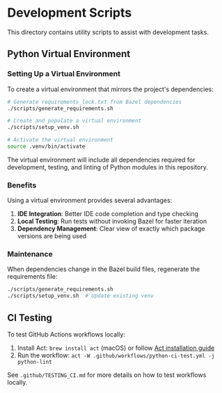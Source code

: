 # Development Scripts

This directory contains utility scripts to assist with development tasks.

## Python Virtual Environment

### Setting Up a Virtual Environment

To create a virtual environment that mirrors the project's dependencies:

```bash
# Generate requirements_lock.txt from Bazel dependencies
./scripts/generate_requirements.sh

# Create and populate a virtual environment
./scripts/setup_venv.sh

# Activate the virtual environment
source .venv/bin/activate
```

The virtual environment will include all dependencies required for development, testing, and linting of Python modules in this repository.

### Benefits

Using a virtual environment provides several advantages:

1. **IDE Integration**: Better IDE code completion and type checking
2. **Local Testing**: Run tests without invoking Bazel for faster iteration
3. **Dependency Management**: Clear view of exactly which package versions are being used

### Maintenance

When dependencies change in the Bazel build files, regenerate the requirements file:

```bash
./scripts/generate_requirements.sh
./scripts/setup_venv.sh  # Update existing venv
```

## CI Testing

To test GitHub Actions workflows locally:

1. Install Act: `brew install act` (macOS) or follow [Act installation guide](https://github.com/nektos/act#installation)
2. Run the workflow: `act -W .github/workflows/python-ci-test.yml -j python-lint`

See `.github/TESTING_CI.md` for more details on how to test workflows locally.